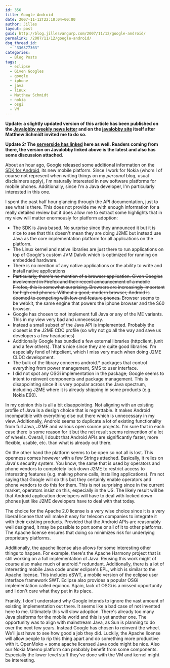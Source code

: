 ```yaml
---
id: 356
title: Google Android
date: 2007-11-12T22:10:04+00:00
author: Jilles
layout: post
guid: http://blog.jillesvangurp.com/2007/11/12/google-android/
permalink: /2007/11/12/google-android/
dsq_thread_id:
  - "336377363"
categories:
  - Blog Posts
tags:
  - eclipse
  - Given Googles
  - google
  - iphone
  - java
  - linux
  - Matthew Schmidt
  - nokia
  - osgi
  - VM
---
```

<strong>Update: a slightly updated version of this article has been published on the <a href="http://www.javalobby.org/nl/archive/jlnews_20071113o.html">Javalobby weekly news letter</a> and on the <a href="http://www.javalobby.org/java/forums/t103264.html">javalobby site</a> itself after Matthew Schmidt invited me to do so.</strong>

<strong>Update 2: The <a href="http://www.theserverside.com/news/thread.tss?thread_id=47614">serverside has linked</a> here as well. Readers coming from there, the version on Javalobby linked above is the latest and also has some discussion attached.</strong>

About an hour ago, Google released some additional information on the <a href="http://code.google.com/android/">SDK for Android</a>, its new mobile platform. Since I work for Nokia (whom I of course not represent when writing things on my <em>personal</em> blog, usual disclaimers apply), I'm naturally interested in new software platforms for mobile phones. Additionally, since I'm a Java developer, I'm particularly interested in this one.

I spent the past half hour glancing through the API documentation, just to see what is there. This does not provide me with enough information for a really detailed review but it does allow me to extract some highlights that in my view will matter enormously for platform adoption:
<ul>
	<li>The SDK is Java based. No surprise since they announced it but it is nice to see that this doesn't mean they are doing J2ME but instead use Java as the core implementation platform for all applications on the platform.</li>
	<li>The Linux kernel and native libraries are just there to run applications on top of Google's custom JVM Dalvik which is optimized for running on embedded hardware.</li>
	<li>There is no mention of any native applications or the ability to write and install native applications</li>
	<li><del datetime="2007-11-12T20:23:11+00:00">Particularly, there's no mention of a browser application. Given Googles involvement in Firefox and their recent announcement of a mobile Firefox, this is somewhat surprising. Browsers are increasingly important for high end phones. Without a good, modern browser, Android is doomed to competing with low end feature phones.</del> Browser seems to be webkit, the same engine that powers the iphone browser and the S60 browser.</li>        
	<li>Google has chosen to not implement full Java or any of the ME variants. This in my view very bad and unnecessary.</li>
	<li>Instead a small subset of the Java API is implemented. Probably the closest is the J2ME CDC profile (so why not go all the way and save us developers a few headaches)</li>
	<li>Additionally Google has bundled a few external libraries (httpclient, junit and a few others). That's nice since they are quite good libraries. I'm especially fond of httpclient, which I miss very much when doing J2ME CLDC development.</li>
	<li>The bulk of the library concerns android.* packages that control everything from power management, SMS to user interface.</li>
	<li>I did not spot any OSGi implementation in the package; Google seems to intent to reinvent components and package management. This is disappointing since it is very popular across the Java spectrum, including J2ME where it is already shipping in some products (e.g. Nokia E90).</li>
</ul>

In my opinion this is all a bit disappointing. Not aligning with an existing profile of Java is a design choice that is regrettable. It makes Android incompatible with everything else out there which is unnecessary in my view. Additionally, Android seems to duplicate a lot of existing functionality from full Java, J2ME and various open source projects. I'm sure that in each case there is some reason for it but the net result seems reinvention of a lot of wheels. Overall, I doubt that Android APIs are significantly faster, more flexible, usable, etc. than what is already out there. 

On the other hand the platform seems to be open so not all is lost. This openness comes however with a few Strings attached. Basically, it relies on Java's security system. You know, the same that is used by operators and phone vendors to completely lock down J2ME to restrict access to interesting features (e.g. making phone calls, installing applications). I'm not saying that Google will do this but they certainly enable operators and phone vendors to do this for them. This is not surprising since in the current market, operators insist on this, especially in the US. The likely result will be that Android application developers will have to deal with locked down phones just like J2ME developers have to deal with that today.

The choice for the Apache 2.0 license is a very wise choice since it is a very liberal license that will make it easy for telecom companies to integrate it with their existing products. Provided that the Android APIs are reasonably well designed, it may be possible to port some or all of it to other platforms. The Apache license ensures that doing so minimizes risk for underlying proprietary platforms. 

Additionally, the apache license also allows for some interesting other things to happen. For example, there's the Apache Harmony project that is still working on a full implementation of Java. Reusing this work might of course also make much of android.* redundant. Additionally, there is a lot of interesting mobile Java code under eclipse's EPL, which is similar to the Apache license. This includes eSWT, a mobile version of the eclipse user interface framework SWT. Eclipse also provides a popular OSGi implementation called equinox. Again, lack of OSGi is a missed opportunity and I don't care what they put in its place.

Frankly, I don't understand why Google intends to ignore the vast amount of existing implementation out there. It seems like a bad case of not invented here to me. Ultimately this will slow adoption. There's already too many Java platforms for the mobile world and this is yet another one. The opportunity was to align with mainstream Java, as Sun is planning to do over the next few years. Instead Google has chosen to reinvent the wheel. We'll just have to see how good a job they did. Luckily, the Apache license will allow people to rip this thing apart and do something more productive with it. OpenMoko + some apache licensed Java code might be nice. Also our Nokia Maemo platform can probably benefit from some components. Especially the lower level stuff they've done with the VM and kernel might be interesting.

